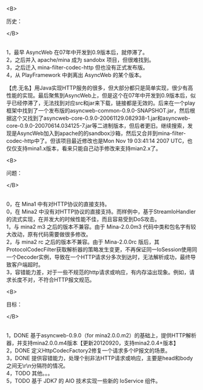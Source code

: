 <p />

&lt;B&gt;

历史：

&lt;/B&gt;

<br />
1，最早 AsyncWeb 在07年中开发到0.9版本后，就停滞了。<br />
2，之后并入 apache/mina 成为 sandobx 项目，但很难找到。<br />
3，之后迁入 mina-filter-codec-http 但也没有正式发布版。<br />
4，从 PlayFramework 中剥离出 AsyncWeb 的某个版本。<br />

<p />【虎.无名】用Java实现HTTP服务的很多，但大部分都只是简单实现，很少有高性能的实现。最后聚焦到AsyncWeb上，但是这个在07年中开发到0.9版本后，似乎已经停滞了，无法找到对应src和jar来下载，链接都是无效的。后来在一个play框架中找到了一个发布版的asyncweb-common-0.9.0-SNAPSHOT.jar，然后根据这个又找到了asyncweb-core-0.9.0-20061129.082938-1.jar和asyncweb-core-0.9.0-20070614.034125-7.jar等二进制版本，但后者更旧。继续搜索，发现是AsyncWeb加入到apache的的sandbox沙箱，然后又合并到mina-filter-codec-http中了。但该项目最近修改也是Mon Nov 19 03:41:14 2007 UTC，也仅仅支持mina1.x版本，看来只能自己动手修改来支持mian2.x了。
<br />

<p />

&lt;B&gt;

问题：

&lt;/B&gt;

<br />
0，在 Mina1 中有对HTTP协议的直接支持。<br />
0，在 Mina2 中没有对HTTP协议的直接支持。而样例中，基于StreamIoHandler 的流式实现，在并发大的时候性能不佳，而且容易受到DoS攻击。<br />
1，与 mina2 m3 之后的版本不兼容。由于 Mina-2.0.0m3 代码中类和包名字有较大改动，原有代码需要做很多修改。<br />
2，与 mina2 rc 之后的版本不兼容。由于 Mina-2.0.0rc 版后，其ProtocolCodecFilter获取解析器的策略发生变更，不再保证同一IoSession使用同一个Decoder实例，导致在一个HTTP请求分多次到达时，无法解析成功，最终导致客户端超时。<br />
3，容错能力差，对于一些不规范的http请求或响应，有内存溢出现象。例如，请求长度不对，不符合HTTP报文规范。<br />

<p />

&lt;B&gt;

目标：

&lt;/B&gt;

<br />
1，DONE 基于asyncweb-0.9.0（for mina2.0.0.m2）的基础上，提供HTTP解析器，并支持mina2.0.0.m4版本【更新20120920，支持mina2.0.4+版本】<br />
2，DONE 定义HttpCodecFactory2修复一个请求多个IP报文的场景。<br />
3，DONE 提供容错能力，处理个别非法HTTP请求或响应，主要是head和body之间无\r\n分隔符的情况。<br />
4，TODO 其他。。。<br />
5，TODO 基于 JDK7 的 AIO 技术实现一些新的 IoService 组件。<br />